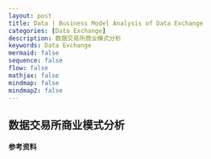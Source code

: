 ```yaml
---
layout: post
title: Data | Business Model Analysis of Data Exchange
categories: [Data Exchange]
description: 数据交易所商业模式分析
keywords: Data Exchange
mermaid: false
sequence: false
flow: false
mathjax: false
mindmap: false
mindmap2: false
---
```


## 数据交易所商业模式分析






#### 参考资料

